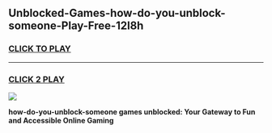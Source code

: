 
## Unblocked-Games-how-do-you-unblock-someone-Play-Free-12l8h
<h3>
<a href="https://premium76.site?title=how-do-you-unblock-someone&ref=10A">CLICK TO PLAY</a></h3>
<hr>

<h3>
<a href="https://premium76.site?title=how-do-you-unblock-someone&ref=10A">CLICK 2 PLAY</a>
  
</h3>

<a href="https://premium76.site?title=how-do-you-unblock-someone&ref=10A"><img src="https://clearcache.store/games.png"></a>


**how-do-you-unblock-someone games unblocked: Your Gateway to Fun and Accessible Online Gaming**
